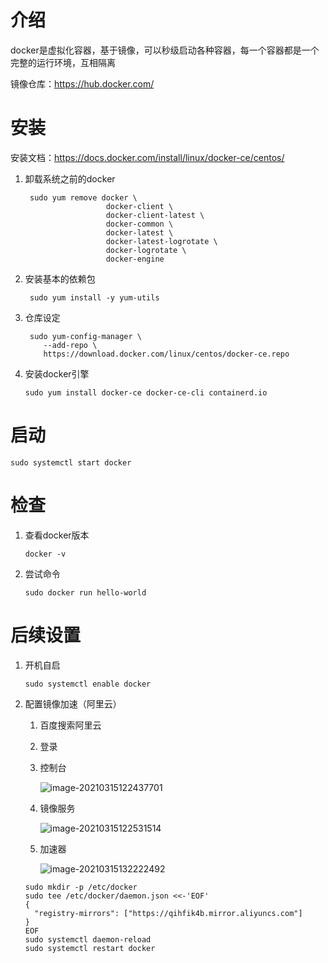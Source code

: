 # 介绍

docker是虚拟化容器，基于镜像，可以秒级启动各种容器，每一个容器都是一个完整的运行环境，互相隔离

镜像仓库：https://hub.docker.com/

# 安装

安装文档：https://docs.docker.com/install/linux/docker-ce/centos/

1. 卸载系统之前的docker

   ```shell
    sudo yum remove docker \
                     docker-client \
                     docker-client-latest \
                     docker-common \
                     docker-latest \
                     docker-latest-logrotate \
                     docker-logrotate \
                     docker-engine
   ```

2. 安装基本的依赖包

   ```shell
    sudo yum install -y yum-utils
   ```

3. 仓库设定

   ```shell
    sudo yum-config-manager \
       --add-repo \
       https://download.docker.com/linux/centos/docker-ce.repo
   ```

4. 安装docker引擎

   ```shell
   sudo yum install docker-ce docker-ce-cli containerd.io
   ```

# 启动

```shell
sudo systemctl start docker
```

# 检查

1. 查看docker版本

   ```shell
   docker -v
   ```

2. 尝试命令

   ```shell
   sudo docker run hello-world
   ```

# 后续设置

1. 开机自启

   ```shell
   sudo systemctl enable docker
   ```

2. 配置镜像加速（阿里云）

   1. 百度搜索阿里云

   2. 登录

   3. 控制台

      ![image-20210315122437701](C:\Users\Qian\AppData\Roaming\Typora\typora-user-images\image-20210315122437701.png)

   4. 镜像服务

      ![image-20210315122531514](C:\Users\Qian\AppData\Roaming\Typora\typora-user-images\image-20210315122531514.png)

   5. 加速器

      ![image-20210315132222492](C:\Users\Qian\AppData\Roaming\Typora\typora-user-images\image-20210315132222492.png)

   ```shell
   sudo mkdir -p /etc/docker
   sudo tee /etc/docker/daemon.json <<-'EOF'
   {
     "registry-mirrors": ["https://qihfik4b.mirror.aliyuncs.com"]
   }
   EOF
   sudo systemctl daemon-reload
   sudo systemctl restart docker
   ```

   